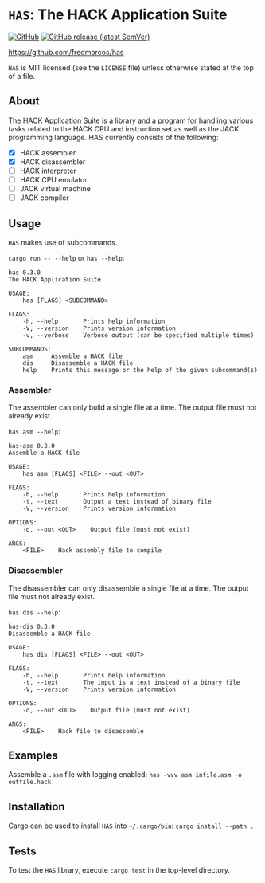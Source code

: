 # `HAS`: The HACK Application Suite

[![GitHub](https://img.shields.io/github/license/fredmorcos/has?style=for-the-badge)](https://github.com/fredmorcos/has/blob/master/LICENSE)
[![GitHub release (latest SemVer)](https://img.shields.io/github/v/release/fredmorcos/has?sort=semver&style=for-the-badge)](https://github.com/fredmorcos/has/releases)

https://github.com/fredmorcos/has

`HAS` is MIT licensed (see the `LICENSE` file) unless otherwise stated
at the top of a file.

## About

The HACK Application Suite is a library and a program for handling
various tasks related to the HACK CPU and instruction set as well as
the JACK programming language. HAS currently consists of the
following:

- [x] HACK assembler
- [x] HACK disassembler
- [ ] HACK interpreter
- [ ] HACK CPU emulator
- [ ] JACK virtual machine
- [ ] JACK compiler

## Usage

`HAS` makes use of subcommands.

`cargo run -- --help` or `has --help`:

```
has 0.3.0
The HACK Application Suite

USAGE:
    has [FLAGS] <SUBCOMMAND>

FLAGS:
    -h, --help       Prints help information
    -V, --version    Prints version information
    -v, --verbose    Verbose output (can be specified multiple times)

SUBCOMMANDS:
    asm     Assemble a HACK file
    dis     Disassemble a HACK file
    help    Prints this message or the help of the given subcommand(s)
```

### Assembler

The assembler can only build a single file at a time. The output file
must not already exist.

`has asm --help`:

```
has-asm 0.3.0
Assemble a HACK file

USAGE:
    has asm [FLAGS] <FILE> --out <OUT>

FLAGS:
    -h, --help       Prints help information
    -t, --text       Output a text instead of binary file
    -V, --version    Prints version information

OPTIONS:
    -o, --out <OUT>    Output file (must not exist)

ARGS:
    <FILE>    Hack assembly file to compile
```

### Disassembler

The disassembler can only disassemble a single file at a time. The
output file must not already exist.

`has dis --help`:

```
has-dis 0.3.0
Disassemble a HACK file

USAGE:
    has dis [FLAGS] <FILE> --out <OUT>

FLAGS:
    -h, --help       Prints help information
    -t, --text       The input is a text instead of a binary file
    -V, --version    Prints version information

OPTIONS:
    -o, --out <OUT>    Output file (must not exist)

ARGS:
    <FILE>    Hack file to disassemble
```

## Examples

Assemble a `.asm` file with logging enabled: `has -vvv asm infile.asm -o outfile.hack`

## Installation

Cargo can be used to install `HAS` into `~/.cargo/bin`: `cargo install --path .`

## Tests

To test the `HAS` library, execute `cargo test` in the top-level directory.
